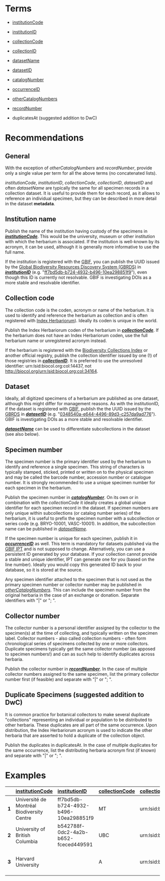 # Terms #

  * [institutionCode](http://rs.tdwg.org/dwc/terms/institutionCode)
  * [institutionID](http://rs.tdwg.org/dwc/terms/institutionID)
  * [collectionCode](http://rs.tdwg.org/dwc/terms/collectionCode)
  * [collectionID](http://rs.tdwg.org/dwc/terms/collectionID)
  * [datasetName](http://rs.tdwg.org/dwc/terms/datasetName)
  * [datasetID](http://rs.tdwg.org/dwc/terms/datasetID)

  * [catalogNumber](http://rs.tdwg.org/dwc/terms/catalogNumber)
  * [occurrenceID](http://rs.tdwg.org/dwc/terms/occurrenceID)
  * [otherCatalogNumbers](http://rs.tdwg.org/dwc/terms/otherCatalogNumbers)

  * [recordNumber](http://rs.tdwg.org/dwc/terms/recordNumber)
  * duplicatesAt (suggested addition to DwC)

# Recommendations #

## General ##
With the exception of _otherCatalogNumbers_ and _recordNumber_, provide only a single value per term for all the above terms (no concatenated lists).

_institutionCode_, _institutionID_, _collectionCode_, _collectionID_, _datasetID_ and often _datasetName_ are typically the same for all specimen records in a collection dataset. It is useful to provide them for each record, as it allows to reference an individual specimen, but they can be described in more detail in the dataset **metadata**.

## Institution name ##
Publish the name of the institution having custody of the specimens in **_[institutionCode](http://rs.tdwg.org/dwc/terms/institutionCode)_**. This would be the university, museum or other institution with which the herbarium is associated. If the institution is well-known by its acronym, it can be used, although it is generally more informative to use the full name.

If the institution is registered with the [GBIF](http://www.gbif.org), you can publish the UUID issued by the [Global Biodiversity Resources Discovery System (GBRDS)](http://gbrds.gbif.org/) in **_[institutionID](http://rs.tdwg.org/dwc/terms/institutionID)_** (e.g. "[ff7bd5db-b724-4932-b496-10ea298851f9](http://gbrds.gbif.org/browse/agent?uuid=ff7bd5db-b724-4932-b496-10ea298851f9)"), even though this ID is currently not resolvable. GBIF is investigating DOIs as a more stable and resolvable identifier.

## Collection code ##
The collection code is the coden, acronym or name of the herbarium. It is used to identify and reference the herbarium as collection and is often registered with [Index Herbariorum](http://sciweb.nybg.org/science2/IndexHerbariorum.asp)). Ideally its coden is unique in the world.

Publish the Index Herbariorum coden of the herbarium in **_[collectionCode](http://rs.tdwg.org/dwc/terms/collectionCode)_**. If the herbarium does not have an Index Herbariorum coden, use the full herbarium name or unregistered acronym instead.

If the herbarium is registered with the [Biodiversity Collections Index](http://www.biodiversitycollectionsindex.org/) or another official registry, publish the collection identifier issued by one (!) of those registries in **_[collectionID](http://rs.tdwg.org/dwc/terms/collectionID)_**. It is preferred to use the unresolved identifier: urn:lsid:biocol.org:col:14437, not http://biocol.org/urn:lsid:biocol.org:col:34164.

## Dataset ##
Ideally, all digitized specimens of a herbarium are published as one dataset, although this might differ for management reasons. As with the institutionID, if the dataset is registered with [GBIF](http://www.gbif.org), publish the the UUID issued by the [GBRDS](http://gbrds.gbif.org/) in **_[datasetID](http://rs.tdwg.org/dwc/terms/datasetID)_** (e.g. "[0348540a-e644-4496-89d3-c257da9ad776](http://gbrds.gbif.org/browse/agent?uuid=0348540a-e644-4496-89d3-c257da9ad776)"). GBIF is investigating DOIs as a more stable and resolvable identifier.

**_[datasetName](http://rs.tdwg.org/dwc/terms/datasetName)_** can be used to differentiate subcollections in the dataset (see also below).

## Specimen number ##
The specimen number is the primary identifier used by the herbarium to identify and reference a single specimen. This string of characters is typically stamped, sticked, printed or written on to the physical specimen and may be called the barcode number, accession number or catalogue number. It is strongly recommended to use a unique specimen number for each specimen in the herbarium.

Publish the specimen number in **_[catalogNumber](http://rs.tdwg.org/dwc/terms/catalogNumber)_**. On its own or in combination with the _collectionCode_ it ideally creates a global unique identifier for each specimen record in the dataset. If specimen numbers are only unique within subcollections (or catalog number series) of the herbarium, it is useful to prefix the specimen number with a subcollection or series code (e.g. BRYO-10001, VASC-10001). In addition, the subcollection name can be published in _[datasetName](http://rs.tdwg.org/dwc/terms/datasetName)_.

If the specimen number is unique for each specimen, publish it in **_[occurrenceID](http://rs.tdwg.org/dwc/terms/occurrenceID)_** as well. This term is mandatory for datasets published via the [GBIF IPT](http://code.google.com/p/gbif-providertoolkit/) and is not supposed to change. Alternatively, you can use a persistent ID generated by your database. If your collection cannot provide a stable and unique identifier, IPT can generate one for you (based on the line number). Ideally you would copy this generated ID back to your database, so it is stored at the source.

Any specimen identifier attached to the specimen that is not used as the primary specimen number or collector number may be published in _[otherCatalogNumbers](http://rs.tdwg.org/dwc/terms/otherCatalogNumbers)_. This can include the specimen number from the original herbaria in the case of an exchange or donation. Separate identifiers with "|" or "; ".

## Collector number ##
The collector number is a personal identifier assigned by the collector to the specimen(s) at the time of collecting, and typically written on the specimen label. Collector numbers - also called collection numbers - often form chronological series of specimens collected by one or more collectors. Duplicate specimens typically get the same collector number (as apposed to specimen numbers!) and can as such help to identify duplicates across herbaria.

Publish the collector number in **_[recordNumber](http://rs.tdwg.org/dwc/terms/recordNumber)_**. In the case of multiple collector numbers assigned to the same specimen, list the primary collector number first (if feasible) and separate with "|" or "; ".

## Duplicate Specimens (suggested addition to DwC) ##
It is common practice for botanical collectors to make several duplicate "collections" representing an individual or population to be distributed to other herbaria. These duplicates are all part of the same occurrence. Upon distribution, the Index Herbariorum acronym is used to indicate the other herbaria that are asserted to hold a duplicate of the collection object.

Publish the duplicates in duplicatesAt. In the case of multiple duplicates for the same occurrence, list the distributing herbaria acronym first (if known) and separate with "|" or "; ".

# Examples #

|  | [institutionCode](http://rs.tdwg.org/dwc/terms/institutionCode) | [institutionID](http://rs.tdwg.org/dwc/terms/institutionID) | [collectionCode](http://rs.tdwg.org/dwc/terms/collectionCode) | [collectionID](http://rs.tdwg.org/dwc/terms/collectionID) | [datasetName](http://rs.tdwg.org/dwc/terms/datasetName) | [datasetID](http://rs.tdwg.org/dwc/terms/datasetID) | [catalogNumber](http://rs.tdwg.org/dwc/terms/catalogNumber) | [occurrenceID](http://rs.tdwg.org/dwc/terms/occurrenceID) | [otherCatalogNumbers](http://rs.tdwg.org/dwc/terms/otherCatalogNumbers) | [recordNumber](http://rs.tdwg.org/dwc/terms/recordNumber) |
|:-|:----------------------------------------------------------------|:------------------------------------------------------------|:--------------------------------------------------------------|:----------------------------------------------------------|:--------------------------------------------------------|:----------------------------------------------------|:------------------------------------------------------------|:----------------------------------------------------------|:------------------------------------------------------------------------|:----------------------------------------------------------|
| **1** | Université de Montréal Biodiversity Centre | ff7bd5db-b724-4932-b496-10ea298851f9 | MT | urn:lsid:biocol.org:col:14437 | Bryophytes | ada5d0b1-07de-4dc0-83d4-e312f0fb81cb | MT00168679 | 168979 | DAO-94042|SFS-102678 | 4376 |
| **2** | University of British Columbia | b542788f-0dc2-4a2b-b652-fceced449591 | UBC | urn:lsid:biocol.org:col:15106 | Vascular Plants |  | V96119 | 319 |  | 9072 |
| **3** | Harvard University |  | A | urn:lsid:biocol.org:col:15406 |  |  | barcode-00016549 | [http://purl.oclc.org/net/edu.harvard.huh/guid/uuid/8fdfc639-39c2-4933-a1e5-77107a9a5b83](http://purl.oclc.org/net/edu.harvard.huh/guid/uuid/8fdfc639-39c2-4933-a1e5-77107a9a5b83) |  | 40 |